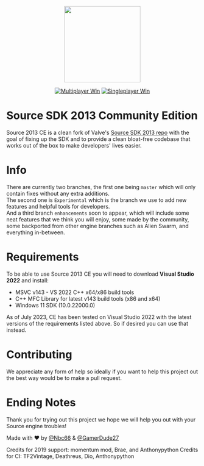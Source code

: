 <p align="center">
  <img src=".assets/sdk2013ce.png" width="200" height="200">
</p>

<div align="center">

 <a href="">[![Multiplayer Win](https://github.com/FaberTheCatgirl/source-sdk-2k24/actions/workflows/MP_windows.yml/badge.svg)](https://github.com/FaberTheCatgirl/source-sdk-2k24/actions/workflows/MP_windows.yml)</a>
<a href="">[![Singleplayer Win](https://github.com/FaberTheCatgirl/source-sdk-2k24//actions/workflows/SP_windows.yml/badge.svg)](https://github.com/FaberTheCatgirl/source-sdk-2k24/actions/workflows/SP_windows.yml)</a>

</div>

# Source SDK 2013 Community Edition
Source 2013 CE is a clean fork of Valve's [Source SDK 2013 repo](https://github.com/valveSoftware/source-sdk-2013) 
with the goal of fixing up the SDK and to provide a clean bloat-free codebase that works out of the box to make developers' lives easier.

# Info
There are currently two branches, the first one being `master` which will only contain fixes without any extra additions.</br>
The second one is `Experimental` which is the branch we use to add new features and helpful tools for developers.</br>
And a third branch `enhancements` soon to appear, which will include some neat features that we think you will enjoy, 
some made by the community, some backported from other engine branches such as Alien Swarm, and everything in-between.

# Requirements 
To be able to use Source 2013 CE you will need to download **Visual Studio 2022** and install:
* MSVC v143 - VS 2022 C++ x64/x86 build tools
* C++ MFC Library for latest v143 build tools (x86 and x64)
* Windows 11 SDK (10.0.22000.0)

As of July 2023, CE has been tested on Visual Studio 2022 with the latest versions of the requirements listed above. So if desired you can use that instead.

# Contributing
We appreciate any form of help so ideally if you want to help this project out the best way would be to make a pull request.

# Ending Notes
Thank you for trying out this project we hope we will help you out with your Source engine troubles!

Made with :heart: by [@Nbc66](https://github.com/Nbc66) & [@GamerDude27](https://github.com/GamerDude27)

Credits for 2019 support: momentum mod, Brae, and Anthonypython
Credits for CI: TF2Vintage, Deathreus, Dio, Anthonypython
